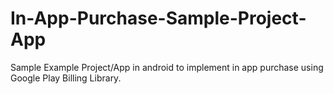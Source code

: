 # In-App-Purchase-Sample-Project-App
Sample Example Project/App in android to implement in app purchase using Google Play Billing Library.
